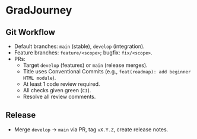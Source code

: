 # GradJourney

## Git Workflow

- Default branches: `main` (stable), `develop` (integration).
- Feature branches: `feature/<scope>`; bugfix: `fix/<scope>`.
- PRs:
  - Target `develop` (features) or `main` (release merges).
  - Title uses Conventional Commits (e.g., `feat(roadmap): add beginner HTML module`).
  - At least 1 code review required.
  - All checks given green (`CI`).
  - Resolve all review comments.

## Release

- Merge `develop` → `main` via PR, tag `vX.Y.Z`, create release notes.
